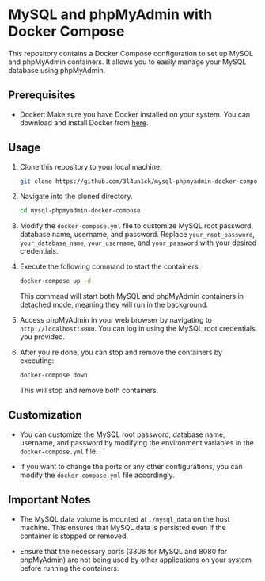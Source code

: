 # MySQL and phpMyAdmin with Docker Compose

This repository contains a Docker Compose configuration to set up MySQL and phpMyAdmin containers. It allows you to easily manage your MySQL database using phpMyAdmin.

## Prerequisites

- Docker: Make sure you have Docker installed on your system. You can download and install Docker from [here](https://www.docker.com/get-started).

## Usage

1. Clone this repository to your local machine.

    ```bash
    git clone https://github.com/3l4un1ck/mysql-phpmyadmin-docker-compose.git
    ```

2. Navigate into the cloned directory.

    ```bash
    cd mysql-phpmyadmin-docker-compose
    ```

3. Modify the `docker-compose.yml` file to customize MySQL root password, database name, username, and password. Replace `your_root_password`, `your_database_name`, `your_username`, and `your_password` with your desired credentials.

4. Execute the following command to start the containers.

    ```bash
    docker-compose up -d
    ```

    This command will start both MySQL and phpMyAdmin containers in detached mode, meaning they will run in the background.

5. Access phpMyAdmin in your web browser by navigating to `http://localhost:8080`. You can log in using the MySQL root credentials you provided.

6. After you're done, you can stop and remove the containers by executing:

    ```bash
    docker-compose down
    ```

    This will stop and remove both containers.

## Customization

- You can customize the MySQL root password, database name, username, and password by modifying the environment variables in the `docker-compose.yml` file.

- If you want to change the ports or any other configurations, you can modify the `docker-compose.yml` file accordingly.

## Important Notes

- The MySQL data volume is mounted at `./mysql_data` on the host machine. This ensures that MySQL data is persisted even if the container is stopped or removed.

- Ensure that the necessary ports (3306 for MySQL and 8080 for phpMyAdmin) are not being used by other applications on your system before running the containers.

